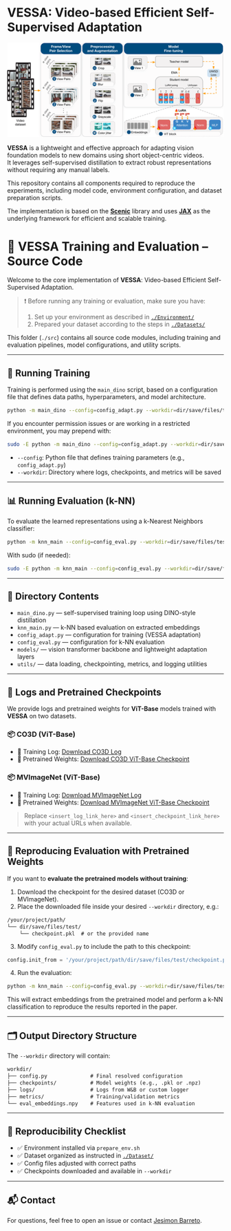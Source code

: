 # VESSA: Video-based Efficient Self-Supervised Adaptation

![VESSA Pipeline](../images/vessa_pipeline.png)

**VESSA** is a lightweight and effective approach for adapting vision foundation models to new domains using short object-centric videos.  
It leverages self-supervised distillation to extract robust representations without requiring any manual labels.

This repository contains all components required to reproduce the experiments, including model code, environment configuration, and dataset preparation scripts.

The implementation is based on the **[Scenic](https://github.com/google-research/scenic)** library and uses **[JAX](https://github.com/google/jax)** as the underlying framework for efficient and scalable training.

# 🧠 VESSA Training and Evaluation – Source Code

Welcome to the core implementation of **VESSA**: Video-based Efficient Self-Supervised Adaptation.

> ❗ Before running any training or evaluation, make sure you have:
> 1. Set up your environment as described in [`./Environment/`](../Environment/)
> 2. Prepared your dataset according to the steps in [`./Datasets/`](../Datasets/)

This folder (`./src`) contains all source code modules, including training and evaluation pipelines, model configurations, and utility scripts.

---

## 🚀 Running Training

Training is performed using the `main_dino` script, based on a configuration file that defines data paths, hyperparameters, and model architecture.

```bash
python -m main_dino --config=config_adapt.py --workdir=dir/save/files/train
```

If you encounter permission issues or are working in a restricted environment, you may prepend with:

```bash
sudo -E python -m main_dino --config=config_adapt.py --workdir=dir/save/files/train
```

- `--config`: Python file that defines training parameters (e.g., `config_adapt.py`)
- `--workdir`: Directory where logs, checkpoints, and metrics will be saved

---

## 📊 Running Evaluation (k-NN)

To evaluate the learned representations using a k-Nearest Neighbors classifier:

```bash
python -m knn_main --config=config_eval.py --workdir=dir/save/files/test
```

With sudo (if needed):

```bash
sudo -E python -m knn_main --config=config_eval.py --workdir=dir/save/files/test
```

---

## 📂 Directory Contents

- `main_dino.py` — self-supervised training loop using DINO-style distillation  
- `knn_main.py` — k-NN based evaluation on extracted embeddings  
- `config_adapt.py` — configuration for training (VESSA adaptation)  
- `config_eval.py` — configuration for k-NN evaluation  
- `models/` — vision transformer backbone and lightweight adaptation layers  
- `utils/` — data loading, checkpointing, metrics, and logging utilities  

---

## 📄 Logs and Pretrained Checkpoints

We provide logs and pretrained weights for **ViT-Base** models trained with **VESSA** on two datasets.

### 📦 CO3D (ViT-Base)

- 📝 Training Log: [Download CO3D Log](<insert_log_link_here>)
- 🧠 Pretrained Weights: [Download CO3D ViT-Base Checkpoint](<insert_checkpoint_link_here>)

### 📦 MVImageNet (ViT-Base)

- 📝 Training Log: [Download MVImageNet Log](<insert_log_link_here>)
- 🧠 Pretrained Weights: [Download MVImageNet ViT-Base Checkpoint](<insert_checkpoint_link_here>)

> Replace `<insert_log_link_here>` and `<insert_checkpoint_link_here>` with your actual URLs when available.

---

## 🔁 Reproducing Evaluation with Pretrained Weights

If you want to **evaluate the pretrained models without training**:

1. Download the checkpoint for the desired dataset (CO3D or MVImageNet).
2. Place the downloaded file inside your desired `--workdir` directory, e.g.:

```
/your/project/path/
└── dir/save/files/test/
    └── checkpoint.pkl  # or the provided name
```

3. Modify `config_eval.py` to include the path to this checkpoint:

```python
config.init_from = '/your/project/path/dir/save/files/test/checkpoint.pkl'
```

4. Run the evaluation:

```bash
python -m knn_main --config=config_eval.py --workdir=dir/save/files/test
```

This will extract embeddings from the pretrained model and perform a k-NN classification to reproduce the results reported in the paper.

---

## 🗂️ Output Directory Structure

The `--workdir` directory will contain:

```
workdir/
├── config.py              # Final resolved configuration
├── checkpoints/           # Model weights (e.g., .pkl or .npz)
├── logs/                  # Logs from W&B or custom logger
├── metrics/               # Training/validation metrics
└── eval_embeddings.npy    # Features used in k-NN evaluation
```

---

## 🧪 Reproducibility Checklist

- ✅ Environment installed via `prepare_env.sh`  
- ✅ Dataset organized as instructed in [`./Dataset/`](../Dataset/)  
- ✅ Config files adjusted with correct paths  
- ✅ Checkpoints downloaded and available in `--workdir`  

---

## 📬 Contact

For questions, feel free to open an issue or contact [Jesimon Barreto](https://github.com/jesimonbarreto).
